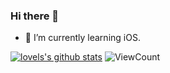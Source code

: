 ### Hi there 👋

- 🌱 I’m currently learning iOS.

[![lovels's github stats](https://github-readme-stats.vercel.app/api?username=lovels&count_private=true&show_icons=true&theme=radical)](https://github.com/anuraghazra/github-readme-stats)
![ViewCount](https://views.whatilearened.today/views/github/lovels/lovels.svg)

<!--
**lovels/lovels** is a ✨ _special_ ✨ repository because its `README.md` (this file) appears on your GitHub profile.

Here are some ideas to get you started:

- 🔭 I’m currently working on ...
- 🌱 I’m currently learning ...
- 👯 I’m looking to collaborate on ...
- 🤔 I’m looking for help with ...
- 💬 Ask me about ...
- 📫 How to reach me: ...
- 😄 Pronouns: ...
- ⚡ Fun fact: ...
-->
